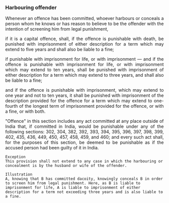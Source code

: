 ### Harbouring offender
<div style="text-align: justify">

Whenever an offence has been committed, whoever harbours or conceals a person whom he knows or has reason to believe to be the offender with the intention of screening him from legal punishment,

</p>

if it is a capital offence, shall, if the offence is punishable with death, be punished with imprisonment of either description for a term which may extend to five years and shall also be liable to a fine;

</p>

if punishable with imprisonment for life, or with imprisonment — and if the offence is punishable with imprisonment for life, or with imprisonment which may extend to ten years, shall be punished with imprisonment of either description for a term which may extend to three years, and shall also be liable to a fine;

</p>

and if the offence is punishable with imprisonment, which may extend to one year and not to ten years, it shall be punished with imprisonment of the description provided for the offence for a term which may extend to one-fourth of the longest term of imprisonment provided for the offence, or with a fine, or with both.

</p>

"Offence" in this section includes any act committed at any place outside of India that, if committed in India, would be punishable under any of the following sections: 302, 304, 382, 392, 393, 394, 395, 396, 397, 398, 399, 402, 435, 436, 449, 450, 457, 458, 459, and 460; and every such act shall, for the purposes of this section, be deemed to be punishable as if the accused person had been guilty of it in India.

</div>

    Exception
    This provision shall not extend to any case in which the harbouring or concealment is by the husband or wife of the offender.

    Illustration
    A, knowing that B has committed dacoity, knowingly conceals B in order to screen him from legal punishment. Here, as B is liable to imprisonment for life, A is liable to imprisonment of either description for a term not exceeding three years and is also liable to a fine.
